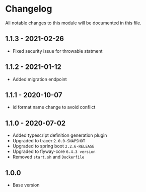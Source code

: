 # Changelog

All notable changes to this module will be documented in this file.

## 1.1.3 - 2021-02-26

- Fixed security issue for throwable statment

## 1.1.2 - 2021-01-12

- Added migration endpoint

## 1.1.1 - 2020-10-07

- id format name change to avoid conflict

## 1.1.0 - 2020-07-02

- Added typescript definition generation plugin
- Upgraded to tracer:`2.0.0-SNAPSHOT`
- Upgraded to spring boot `2.2.6-RELEASE`
- Upgraded to flyway-core `6.4.3 version`
- Removed `start.sh` and `Dockerfile`

## 1.0.0

- Base version
